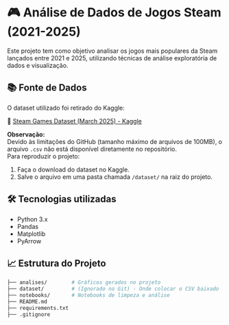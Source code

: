 # 🎮 Análise de Dados de Jogos Steam (2021-2025)

Este projeto tem como objetivo analisar os jogos mais populares da Steam lançados entre 2021 e 2025, utilizando técnicas de análise exploratória de dados e visualização.

## 📚 Fonte de Dados

O dataset utilizado foi retirado do Kaggle:

🔗 [Steam Games Dataset (March 2025) - Kaggle](https://www.kaggle.com/datasets/artermiloff/steam-games-dataset?select=games_march2025_full.csv)

**Observação:**  
Devido às limitações do GitHub (tamanho máximo de arquivos de 100MB), o arquivo `.csv` não está disponível diretamente no repositório.  
Para reproduzir o projeto:
1. Faça o download do dataset no Kaggle.
2. Salve o arquivo em uma pasta chamada `/dataset/` na raiz do projeto.

## 🛠️ Tecnologias utilizadas

- Python 3.x
- Pandas
- Matplotlib
- PyArrow

## 📈 Estrutura do Projeto

```bash
├── analises/        # Gráficos gerados no projeto
├── dataset/         # (Ignorado no Git) - Onde colocar o CSV baixado
├── notebooks/       # Notebooks de limpeza e análise
├── README.md
├── requirements.txt
├── .gitignore
